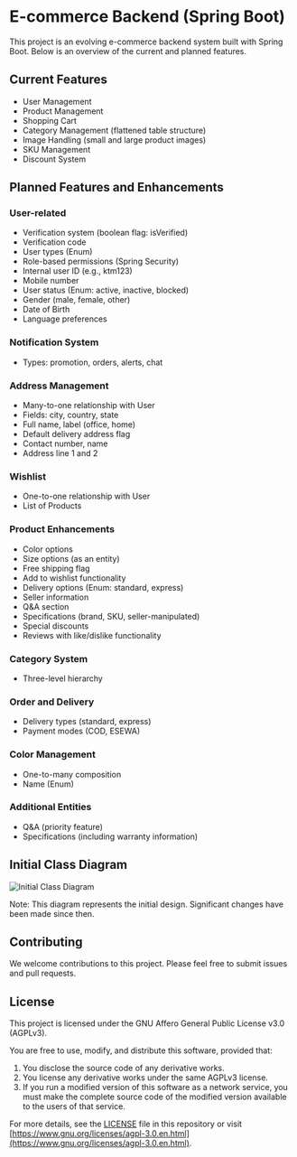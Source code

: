 # E-commerce Backend (Spring Boot)

This project is an evolving e-commerce backend system built with Spring Boot. Below is an overview of the current and planned features.

## Current Features

- User Management
- Product Management
- Shopping Cart
- Category Management (flattened table structure)
- Image Handling (small and large product images)
- SKU Management
- Discount System

## Planned Features and Enhancements

### User-related
- Verification system (boolean flag: isVerified)
- Verification code
- User types (Enum)
- Role-based permissions (Spring Security)
- Internal user ID (e.g., ktm123)
- Mobile number
- User status (Enum: active, inactive, blocked)
- Gender (male, female, other)
- Date of Birth
- Language preferences

### Notification System
- Types: promotion, orders, alerts, chat

### Address Management
- Many-to-one relationship with User
- Fields: city, country, state
- Full name, label (office, home)
- Default delivery address flag
- Contact number, name
- Address line 1 and 2

### Wishlist
- One-to-one relationship with User
- List of Products

### Product Enhancements
- Color options
- Size options (as an entity)
- Free shipping flag
- Add to wishlist functionality
- Delivery options (Enum: standard, express)
- Seller information
- Q&A section
- Specifications (brand, SKU, seller-manipulated)
- Special discounts
- Reviews with like/dislike functionality

### Category System
- Three-level hierarchy

### Order and Delivery
- Delivery types (standard, express)
- Payment modes (COD, ESEWA)

### Color Management
- One-to-many composition
- Name (Enum)

### Additional Entities
- Q&A (priority feature)
- Specifications (including warranty information)

## Initial Class Diagram

![Initial Class Diagram](https://github.com/subhanshu1111/ecommerce-backend-springboot/assets/103764915/1d72e176-bb70-45a5-a401-29f3a10a6c4f)

Note: This diagram represents the initial design. Significant changes have been made since then.

## Contributing

We welcome contributions to this project. Please feel free to submit issues and pull requests.

## License

This project is licensed under the GNU Affero General Public License v3.0 (AGPLv3).

You are free to use, modify, and distribute this software, provided that:
1. You disclose the source code of any derivative works.
2. You license any derivative works under the same AGPLv3 license.
3. If you run a modified version of this software as a network service, you must make the complete source code of the modified version available to the users of that service.

For more details, see the [LICENSE](LICENSE) file in this repository or visit [https://www.gnu.org/licenses/agpl-3.0.en.html](https://www.gnu.org/licenses/agpl-3.0.en.html).
